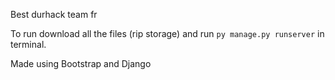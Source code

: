 Best durhack team fr

To run download all the files (rip storage) and run `py manage.py runserver` in terminal.

Made using Bootstrap and Django